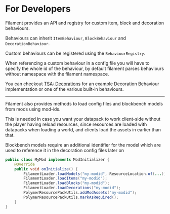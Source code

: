 # For Developers

Filament provides an API and registry for custom item, block and decoration behaviours.

Behaviours can inherit `ItemBehaviour`, `BlockBehaviour` and `DecorationBehaviour`.

Custom behaviours can be registered using the `BehaviourRegistry`.

When referencing a custom behaviour in a config file you will have to specify the whole id of the behaviour, by default filament parses behaviours without namespace with the filament namespace.

You can checkout [TSA: Decorations](https://github.com/tomalbrc/tsa-decorations/blob/main/src/main/java/de/tomalbrc/decorations/carpentry/CarpentryBehaviour.java) for an example Decoration Behaviour implementation or one of the various built-in behaviours. 

---

Filament also provides methods to load config files and blockbench models from mods using mod-ids.

This is needed in case you want your datapack to work client-side without the player having reload resources, since resources are loaded with datapacks when loading a world, and clients load the assets in earlier than that.

Blockbench models require an additional identifier for the model which are used to reference it in the decoration config files later on

```java
public class MyMod implements ModInitializer {
    @Override
    public void onInitialize() {
        FilamentLoader.loadModels("my-modid", ResourceLocation.of(...));
        FilamentLoader.loadItems("my-modid");
        FilamentLoader.loadBlocks("my-modid");
        FilamentLoader.loadDecorations("my-modid");
        PolymerResourcePackUtils.addModAssets("my-modid");
        PolymerResourcePackUtils.markAsRequired();
    }
}
```
